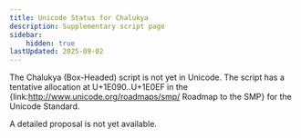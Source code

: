 ```yaml
---
title: Unicode Status for Chalukya
description: Supplementary script page
sidebar:
    hidden: true
lastUpdated: 2025-09-02
---
```


The Chalukya (Box-Headed) script is not yet in Unicode. The script has a tentative allocation at U+1E090..U+1E0EF in the {link:http://www.unicode.org/roadmaps/smp/ Roadmap to the SMP} for the Unicode Standard.

[comment]: # (end of intro)

[comment]: # (start of blocks)



[comment]: # (end of blocks)

[comment]: # (start of chars)



[comment]: # (end of chars)

[comment]: # (start of rest)

A detailed proposal is not yet available.

